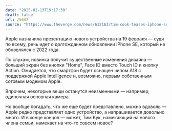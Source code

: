 ```yaml
---
date: "2025-02-13T19:17:30"
draft: false
url: /5647
source: "https://www.theverge.com/news/612163/tim-cook-teases-iphone-se-event"
---
```


Apple назначила презентацию нового устройства на 19 февраля — судя по всему, речь идет о долгожданном обновлении iPhone SE, который не обновлялся с 2022 года. 

По слухам, новинка получит существенные изменения дизайна — больший экран без кнопки "Home", Face ID вместо Touch ID и кнопку Action. Ожидается, что смартфон будет оснащен чипом A18 с поддержкой Apple Intelligence и, возможно, первым собственным сотовым модемом Apple.

Впрочем, некоторые вещи останутся неизменными — например, одиночная основная камера. 

Но вообще погадать, что же еще будет представлено, можно вдоволь — Apple редко представляет одно устройство, а напрашивается довольно много. И в конце концов — может, Тим Кук, намекающий на нового члена семьи, намекает на что-то совсем новое?
